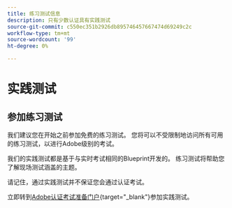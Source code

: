 ```yaml
---
title: 练习测试信息
description: 只有少数认证具有实践测试
source-git-commit: c550ec351b2926db895746457667474d69249c2c
workflow-type: tm+mt
source-wordcount: '99'
ht-degree: 0%

---
```



# 实践测试

## 参加练习测试

我们建议您在开始之前参加免费的练习测试。 您将可以不受限制地访问所有可用的练习测试，以进行Adobe级别的考试。

我们的实践测试都是基于与实时考试相同的Blueprint开发的。 练习测试将帮助您了解现场测试涵盖的主题。

请记住，通过实践测试并不保证您会通过认证考试。

立即转到[Adobe认证考试准备门户](https://www.certmetrics.com/adobe/candidate/gmetrix_sso.aspx){target="_blank"}参加实践测试。